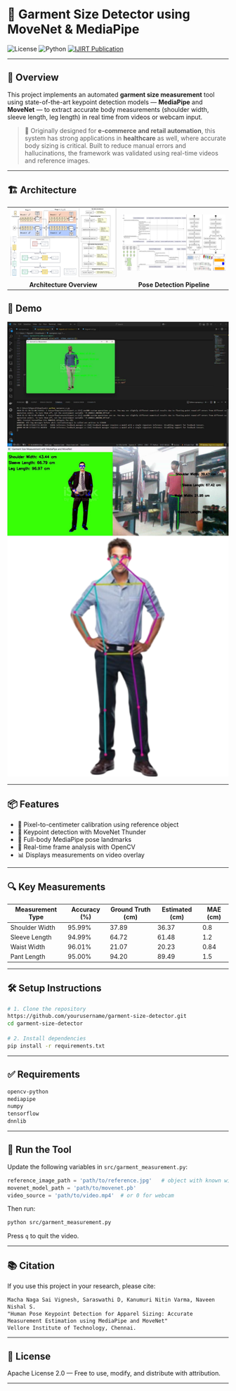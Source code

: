 # 👕 Garment Size Detector using MoveNet & MediaPipe

![License](https://img.shields.io/badge/license-Apache%202.0-blue)
![Python](https://img.shields.io/badge/python-3.8+-blue)
[![IJIRT Publication](https://img.shields.io/badge/Published_in-IJIRT-red?logo=readthedocs&logoColor=white)](https://ijirt.org/publishedpaper/IJIRT172021_PAPER.pdf)

---

## 📌 Overview

This project implements an automated **garment size measurement** tool using state-of-the-art keypoint detection models — **MediaPipe** and **MoveNet** — to extract accurate body measurements (shoulder width, sleeve length, leg length) in real time from videos or webcam input.

> 🔬 Originally designed for **e-commerce and retail automation**, this system has strong applications in **healthcare** as well, where accurate body sizing is critical. Built to reduce manual errors and hallucinations, the framework was validated using real-time videos and reference images.

---

## 🏗️ Architecture  
<table align="center">
  <tr>
    <td><img src="assets/all_one.png" width="300"/></td>
    <td><img src="assets/all_two.png" width="300"/></td>
  </tr>
  <tr align="center">
    <td><b>Architecture Overview</b></td>
    <td><b>Pose Detection Pipeline</b></td>
  </tr>
</table>

## 🎥 Demo  
<p align="center">
  <img src="assets/outcomes.png" width="600"/>
</p>

---

## 📦 Features

- 📏 Pixel-to-centimeter calibration using reference object
- 🎯 Keypoint detection with MoveNet Thunder
- 🕺 Full-body MediaPipe pose landmarks
- 🧠 Real-time frame analysis with OpenCV
- 📊 Displays measurements on video overlay

---

## 🔍 Key Measurements

| Measurement Type | Accuracy (%) | Ground Truth (cm) | Estimated (cm) | MAE (cm) |
|------------------|--------------|--------------------|----------------|----------|
| Shoulder Width   | 95.99%       | 37.89              | 36.37          | 0.8      |
| Sleeve Length    | 94.99%       | 64.72              | 61.48          | 1.2      |
| Waist Width      | 96.01%       | 21.07              | 20.23          | 0.84     |
| Pant Length      | 95.00%       | 94.20              | 89.49          | 1.5      |

---

## 🛠️ Setup Instructions

```bash
# 1. Clone the repository
https://github.com/yourusername/garment-size-detector.git
cd garment-size-detector

# 2. Install dependencies
pip install -r requirements.txt
```

---

## ✅ Requirements

```txt
opencv-python
mediapipe
numpy
tensorflow
dnnlib
```

---

## 🚀 Run the Tool
Update the following variables in `src/garment_measurement.py`:

```python
reference_image_path = 'path/to/reference.jpg'   # object with known width
movenet_model_path = 'path/to/movenet.pb'
video_source = 'path/to/video.mp4'  # or 0 for webcam
```

Then run:
```bash
python src/garment_measurement.py
```

Press `q` to quit the video.

---

## 📚 Citation

If you use this project in your research, please cite:

```
Macha Naga Sai Vignesh, Saraswathi D, Kanumuri Nitin Varma, Naveen Nishal S.
"Human Pose Keypoint Detection for Apparel Sizing: Accurate Measurement Estimation using MediaPipe and MoveNet"
Vellore Institute of Technology, Chennai.
```

---

## 📄 License

Apache License 2.0 — Free to use, modify, and distribute with attribution.

---
